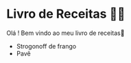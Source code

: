 

# Livro de Receitas :man_cook:

Olá ! Bem vindo ao meu livro de receitas:wave:

- Strogonoff de frango
- Pavê
